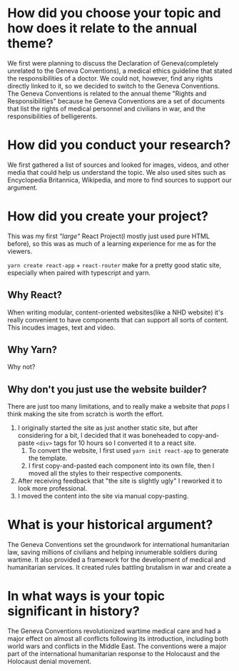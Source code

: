 # How did you choose your topic and how does it relate to the annual theme?

We first were planning to discuss the Declaration of Geneva(completely unrelated to the Geneva Conventions), a medical ethics guideline that stated the responsibilities of a doctor. We could not, however, find any rights directly linked to it, so we decided to switch to the Geneva Conventions. The Geneva Conventions is related to the annual theme "Rights and Responsibilities" because he Geneva Conventions are a set of documents that list the rights of medical personnel and civilians in war, and the responsibilities of belligerents.

# How did you conduct your research?

We first gathered a list of sources and looked for images, videos, and other media that could help us understand the topic. We also used sites such as Encyclopedia Britannica, Wikipedia, and more to find sources to support our argument.

# How did you create your project?

This was my first _"large"_ React Project(I mostly just used pure HTML before), so this was as much of a learning experience for me as for the viewers.

`yarn create react-app` + `react-router` make for a pretty good static site, especially when paired with typescript and yarn.

## Why React?

When writing modular, content-oriented websites(like a NHD website) it's really convenient to have components that can support all sorts of content. This incudes images, text and video.

## Why Yarn?

Why not?

## Why don't you just use the website builder?

There are just too many limitations, and to really make a website that _pops_ I think making the site from scratch is worth the effort.

1. I originally started the site as just another static site, but after considering for a bit, I decided that it was boneheaded to copy-and-paste `<div>` tags for 10 hours so I converted it to a react site.
   1. To convert the website, I first used `yarn init react-app` to generate the template.
   2. I first copy-and-pasted each component into its own file, then I moved all the styles to their respective components.
2. After receiving feedback that "the site is slightly ugly" I reworked it to look more professional.
3. I moved the content into the site via manual copy-pasting.

# What is your historical argument?

The Geneva Conventions set the groundwork for international humanitarian law, saving millions of civilians and helping innumerable soldiers during wartime. It also provided a framework for the development of medical and humanitarian services. It created rules battling brutalism in war and create a

# In what ways is your topic significant in history?

The Geneva Conventions revolutionized wartime medical care and had a major effect on almost all conflicts following its introduction, including both world wars and conflicts in the Middle East. The conventions were a major part of the international humanitarian response to the Holocaust and the Holocaust denial movement.

